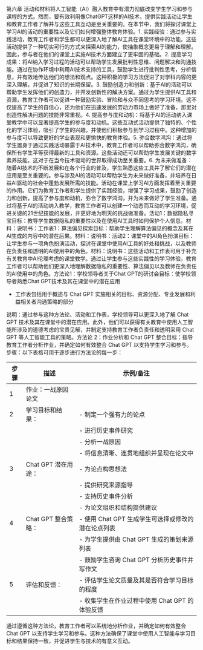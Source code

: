 第六章 活动和材料将人工智能（AI）融入教育中有潜力彻底改变学生学习和参与课程的方式。然而，要有效利用像ChatGPT这样的AI技术，提供实践活动让学生和教育工作者了解并与这些工具互动是至关重要的。在本节中，我们将探讨课堂上学习AI的活动的重要性以及它们如何增强整体教育体验。1. 实践经验：通过参与实践活动，教育工作者和学生都可以更深入地了解AI工具在课堂环境中的功能。这些活动提供了一种切实可行的方式来探索AI的能力，使抽象概念更易于理解和理解。因此，参与者在他们的课堂上实施AI技术方面建立了更牢固的基础。2. 提高学习成果：将AI纳入学习过程的活动可以帮助学生发展批判性思维、问题解决和沟通技能。通过在协作环境中利用AI技术支持的工具，鼓励学生进行批判性思考，分析信息，并有效地传达他们的想法和观点。这种积极的学习方法促进了对学科内容的更深入理解，并促进了知识的长期保留。3. 鼓励创造力和创新：基于AI的活动可以帮助学生发挥他们的创造力，并开发创新性的解决方案。通过为学生提供AI工具和资源，教育工作者可以促进一种鼓励实验、冒险和与众不同思考的学习环境。这不仅提高了学生的自信心，还为他们在迅速发展的劳动力市场上做好了准备，那里对创造性解决问题的技能非常重视。4. 提高参与度和动机：将基于AI的活动纳入课堂教学中可以显著提高学生的参与度和动机。这些互动式活动提供了独特的、个性化的学习体验，吸引了学生的兴趣，并使他们积极参与到学习过程中。这种增加的参与度可以导致更好的学业表现和更愉快的教育体验。5. 弥合数字鸿沟：通过将学生置身于通过实践活动暴露于AI技术中，教育工作者可以帮助弥合数字鸿沟，确保所有学生平等获得最新的工具和资源。这些活动还可以帮助学生发展关键的数字素养技能，这对于在当今技术驱动的世界取得成功至关重要。6. 为未来做准备：随着AI技术的不断发展和在各个行业的普及，学生熟悉这些工具并了解它们的潜在应用是至关重要的。参与涉及AI的活动可以帮助学生为未来做好准备，并培养在日益AI驱动的社会中蓬勃发展所需的技能。活动在课堂上学习AI方面发挥着至关重要的作用。它们为教育工作者和学生提供了实践经验，增强了学习成果，鼓励了创造力和创新，提高了参与度和动机，弥合了数字鸿沟，并为未来做好了学生准备。通过将基于AI的活动纳入教学，教育工作者可以创建一个动态而互动的学习环境，促进关键的21世纪技能的发展，并更好地为明天的挑战做准备。活动1：数据隐私寻宝目标：教导学生数据隐私的重要性以及在使用AI工具时如何保护个人信息。材料：说明书：工作表1：算法偏见探索目标：帮助学生理解算法偏见的概念及其在AI生成的内容中的潜在后果。材料：说明书：活动2：课堂中的AI角色扮演目标：让学生参与一项角色扮演活动，探讨在课堂中使用AI工具的好处和挑战，以及教师在负责任和透明的AI使用中的角色。材料：说明书：这些活动和工作表可用于补充有关教育中AI伦理考虑的课堂教学。通过让学生参与这些实践性的学习体验，教育工作者可以帮助他们更深入地理解数据隐私的重要性、算法偏见以及教师在负责任的AI使用中的角色。方法论1：学校领导者关于Chat GPT的研讨会目标：使学校领导者熟悉Chat GPT技术及其在课堂中的潜在应用

+   工作表包括用于概述与 Chat GPT 实施相关的目标、资源分配、专业发展和利益相关者沟通策略的部分

说明：通过参与这种方法论、活动和工作表，学校领导可以更深入地了解 Chat GPT 技术及其在课堂中的潜在应用。此外，他们可以获得有关教育中使用人工智能所涉及的道德考虑的宝贵见解，并制定支持教育工作者负责任和透明采用 Chat GPT 等人工智能工具的策略。方法论 2：作业分析和 Chat GPT 整合目标：指导教育工作者分析作业，并确定如何有效整合 Chat GPT 以支持学生学习和参与。步骤：以下表格可用于逐步进行方法论的每一步：

| 步骤 | 描述 | 示例/备注 |
| --- | --- | --- |
| 1 | 作业：一战原因论文 |  |
| 2 | 学习目标和结果： | - 制定一个强有力的论点 |
|  |  | - 进行历史事件研究 |
|  |  | - 分析一战原因 |
|  |  | - 将信息清晰、连贯地组织并呈现在论文中 |
| 3 | Chat GPT 潜在用途： | - 为论点构思想法 |
|  |  | - 提供研究来源指导 |
|  |  | - 支持历史事件分析 |
|  |  | - 为论文组织和结构提供建议 |
| 4 | Chat GPT 整合策略： | - 使用 Chat GPT 生成学生可选择或修改的潜在论点列表 |
|  |  | - 为学生提供由 Chat GPT 生成的策划来源列表 |
|  |  | - 鼓励学生咨询 Chat GPT 分析历史事件并写作文 |
| 5 | 评估和反馈： | - 评估学生论文质量及其是否符合学习目标的程度 |
|  |  | - 收集学生在作业过程中使用 Chat GPT 的体验反馈 |

通过遵循这种方法论，教育工作者可以系统地分析作业，并确定如何有效整合 Chat GPT 以支持学生学习和参与。这种方法确保了课堂中使用人工智能与学习目标和结果保持一致，并促进学生与技术的有意义互动。
